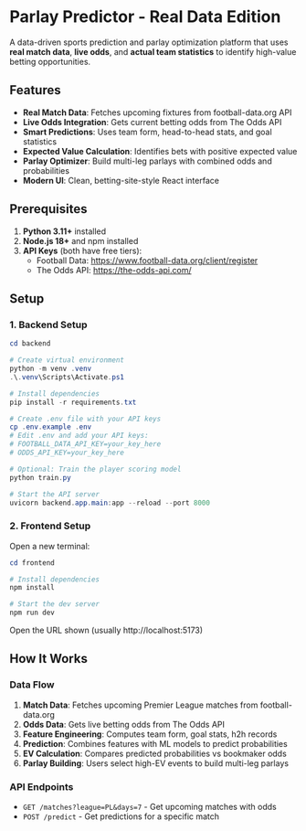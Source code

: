 # Parlay Predictor - Real Data Edition

A data-driven sports prediction and parlay optimization platform that uses **real match data**, **live odds**, and **actual team statistics** to identify high-value betting opportunities.

## Features

- **Real Match Data**: Fetches upcoming fixtures from football-data.org API
- **Live Odds Integration**: Gets current betting odds from The Odds API
- **Smart Predictions**: Uses team form, head-to-head stats, and goal statistics
- **Expected Value Calculation**: Identifies bets with positive expected value
- **Parlay Optimizer**: Build multi-leg parlays with combined odds and probabilities
- **Modern UI**: Clean, betting-site-style React interface

## Prerequisites

1. **Python 3.11+** installed
2. **Node.js 18+** and npm installed
3. **API Keys** (both have free tiers):
   - Football Data: https://www.football-data.org/client/register
   - The Odds API: https://the-odds-api.com/

## Setup

### 1. Backend Setup

```powershell
cd backend

# Create virtual environment
python -m venv .venv
.\.venv\Scripts\Activate.ps1

# Install dependencies
pip install -r requirements.txt

# Create .env file with your API keys
cp .env.example .env
# Edit .env and add your API keys:
# FOOTBALL_DATA_API_KEY=your_key_here
# ODDS_API_KEY=your_key_here

# Optional: Train the player scoring model
python train.py

# Start the API server
uvicorn backend.app.main:app --reload --port 8000
```

### 2. Frontend Setup

Open a new terminal:

```powershell
cd frontend

# Install dependencies
npm install

# Start the dev server
npm run dev
```

Open the URL shown (usually http://localhost:5173)

## How It Works

### Data Flow

1. **Match Data**: Fetches upcoming Premier League matches from football-data.org
2. **Odds Data**: Gets live betting odds from The Odds API
3. **Feature Engineering**: Computes team form, goal stats, h2h records
4. **Prediction**: Combines features with ML models to predict probabilities
5. **EV Calculation**: Compares predicted probabilities vs bookmaker odds
6. **Parlay Building**: Users select high-EV events to build multi-leg parlays

### API Endpoints

- `GET /matches?league=PL&days=7` - Get upcoming matches with odds
- `POST /predict` - Get predictions for a specific match

